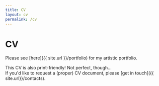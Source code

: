 ```yaml
---
title: CV
layout: cv
permalink: /cv
---
```


# CV

<!-- The <del>skeletons in my closet</del> professional skills I have picked up across my career as an engineer. -->

Please see [here]({{ site.url }}/portfolio) for my artistic portfolio.

This CV is also print-friendly! Not perfect, though...  \
If you'd like to request a (proper) CV document, please [get in touch]({{ site.url}}/contacts).